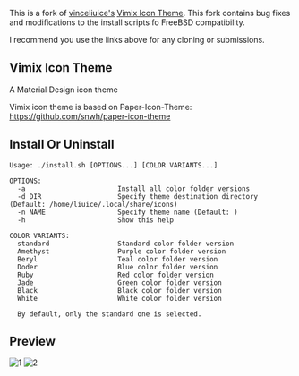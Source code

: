 This is a fork of [vinceliuice's](https://github.com/vinceliuice) [Vimix Icon Theme](https://github.com/vinceliuice/vimix-icon-theme). 
This fork contains bug fixes and modifications to the install scripts fo FreeBSD compatibility.  

I recommend you use the links above for any cloning or submissions. 

## Vimix Icon Theme

A Material Design icon theme

Vimix icon theme is based on Paper-Icon-Theme: https://github.com/snwh/paper-icon-theme

## Install Or Uninstall
```
Usage: ./install.sh [OPTIONS...] [COLOR VARIANTS...]

OPTIONS:
  -a                       Install all color folder versions
  -d DIR                   Specify theme destination directory (Default: /home/liuice/.local/share/icons)
  -n NAME                  Specify theme name (Default: )
  -h                       Show this help

COLOR VARIANTS:
  standard                 Standard color folder version
  Amethyst                 Purple color folder version
  Beryl                    Teal color folder version
  Doder                    Blue color folder version
  Ruby                     Red color folder version
  Jade                     Green color folder version
  Black                    Black color folder version
  White                    White color folder version

  By default, only the standard one is selected.
```

## Preview
![1](../master/Preview.png)
![2](../master/Preview01.png)

